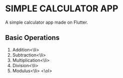 # SIMPLE CALCULATOR APP

A simple calculator app made on Flutter.

## Basic Operations
<ol type='1'>
  <li>Addition<\li>
  <li>Subtraction<\li>
  <li>Multiplication<\li>
  <li>Division<\li>
  <li>Modulus<\li>
<\ol>    
